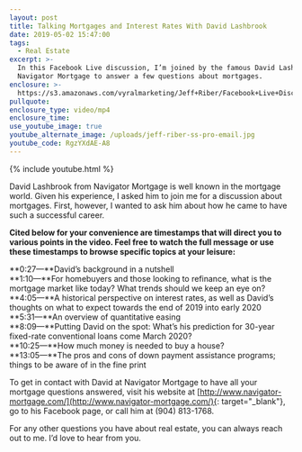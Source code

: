 ```yaml
---
layout: post
title: Talking Mortgages and Interest Rates With David Lashbrook
date: 2019-05-02 15:47:00
tags:
  - Real Estate
excerpt: >-
  In this Facebook Live discussion, I’m joined by the famous David Lashbrook of
  Navigator Mortgage to answer a few questions about mortgages.
enclosure: >-
  https://s3.amazonaws.com/vyralmarketing/Jeff+Riber/Facebook+Live+Discussion+on+Mortgages-+David+Lashbrook.mp4
pullquote:
enclosure_type: video/mp4
enclosure_time:
use_youtube_image: true
youtube_alternate_image: /uploads/jeff-riber-ss-pro-email.jpg
youtube_code: RgzYXdAE-A8
---
```


{% include youtube.html %}

David Lashbrook from Navigator Mortgage is well known in the mortgage world. Given his experience, I asked him to join me for a discussion about mortgages. First, however, I wanted to ask him about how he came to have such a successful career.

**Cited below for your convenience are timestamps that will direct you to various points in the video. Feel free to watch the full message or use these timestamps to browse specific topics at your leisure:&nbsp;**

**0:27—**David’s background in a nutshell<br>**1:10—**For homebuyers and those looking to refinance, what is the mortgage market like today? What trends should we keep an eye on?<br>**4:05—**A historical perspective on interest rates, as well as David’s thoughts on what to expect towards the end of 2019 into early 2020<br>**5:31—**An overview of quantitative easing<br>**8:09—**Putting David on the spot: What’s his prediction for 30-year fixed-rate conventional loans come March 2020?<br>**10:25—**How much money is needed to buy a house?<br>**13:05—**The pros and cons of down payment assistance programs; things to be aware of in the fine print

To get in contact with David at Navigator Mortgage to have all your mortgage questions answered, visit his website at [http://www.navigator-mortgage.com/](http://www.navigator-mortgage.com/){: target="_blank"}, go to his Facebook page, or call him at (904) 813-1768.

For any other questions you have about real estate, you can always reach out to me. I’d love to hear from you.